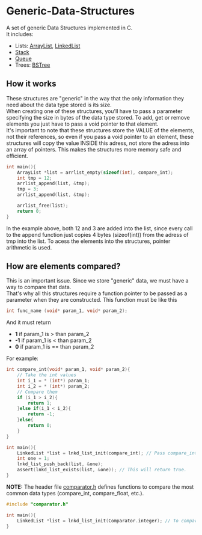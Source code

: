 # Generic-Data-Structures
A set of generic Data Structures implemented in C. <br>
It includes:
* Lists: [ArrayList](/src/ArrayList), [LinkedList](/src/LinkedList)
* [Stack](src/Stack)
* [Queue](src/Queue)
* Trees: [BSTree](src/BSTree)

## How it works
These structures are "generic" in the way that the only information they need about the data type stored is its size. <br>
When creating 
one of these structures, you'll have to pass a parameter specifying the size in bytes of the data type stored. To add, get or remove 
elements you just have to pass a void pointer to that element. <br>
It's important to note that these structures store the VALUE of the elements, not their references, so even if you pass a void pointer to an element, these structures will copy the value INSIDE this adress, not store the adress into an array of pointers. This makes the structures more memory safe and efficient.

```c
int main(){
    ArrayList *list = arrlist_empty(sizeof(int), compare_int);
    int tmp = 12;
    arrlist_append(list, &tmp);
    tmp = 3;
    arrlist_append(list, &tmp);

    arrlist_free(list);
    return 0;
}
```

In the example above, both 12 and 3 are added into the list, since every call to the append function just copies 4 bytes (sizeof(int)) from the adress of tmp into the list. To acess the elements into the structures, pointer arithmetic is used.

## How are elements compared?
This is an important issue. Since we store "generic" data, we must have a way to compare that data. <br>
That's why all this structures require a function pointer to be passed as a parameter when they are constructed. This function must be like this <br>
```c
int func_name (void* param_1, void* param_2);
```
And it must return <br>
* <b> 1</b> if param_1 is > than param_2
* <b>-1</b> if param_1 is < than param_2
* <b> 0</b> if param_1 is == than param_2
  
For example:<br>
```c
int compare_int(void* param_1, void* param_2){
    // Take the int values
    int i_1 = * (int*) param_1;
    int i_2 = * (int*) param_2;
    // Compare them
    if (i_1 > i_2){
        return 1;
    }else if(i_1 < i_2){
        return -1;
    }else{
        return 0;
    }
}

int main(){
    LinkedList *list = lnkd_list_init(compare_int); // Pass compare_int as a parameter
    int one = 1;
    lnkd_list_push_back(list, &one);
    assert(lnkd_list_exists(list, &one)); // This will return true.
}
```
<b>NOTE:</b> The header file [comparator.h](src/Util/comparator.h) defines functions to compare the most common data types (compare_int, compare_float, etc.).

```c
#include "comparator.h"

int main(){
    LinkedList *list = lnkd_list_init(Comparator.integer); // To compare ints
}
```
